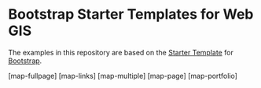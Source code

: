 # Bootstrap Starter Templates for Web GIS
The examples in this repository are based on the [Starter Template](https://getbootstrap.com/docs/4.3/examples/starter-template/) for [Bootstrap](https://getbootstrap.com/).

[map-fullpage]
[map-links]
[map-multiple]
[map-page]
[map-portfolio]
